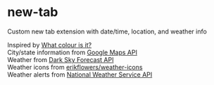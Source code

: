 # new-tab
Custom new tab extension with date/time, location, and weather info

Inspired by <a href="http://whatcolourisit.scn9a.org/">What colour is it?</a><br>
City/state information from <a href="https://cloud.google.com/maps-platform/">Google Maps API</a><br>
Weather from <a href="https://developer.forecast.io/">Dark Sky Forecast API</a><br>
Weather icons from <a href="http://erikflowers.github.io/weather-icons/">erikflowers/weather-icons</a><br>
Weather alerts from <a href="http://graphical.weather.gov/xml/">National Weather Service API</a>
